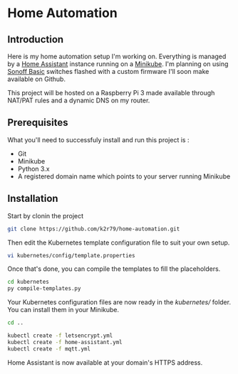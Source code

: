 # Home Automation

## Introduction

Here is my home automation setup I'm working on. Everything is managed by a [Home Assistant](https://www.home-assistant.io/) instance running on a [Minikube](https://github.com/kubernetes/minikube). I'm planning on using [Sonoff Basic](http://sonoff.itead.cc/en/products/sonoff/sonoff-basic) switches flashed with a custom firmware I'll soon make available on Github.

This project will be hosted on a Raspberry Pi 3 made available through NAT/PAT rules and a dynamic DNS on my router.

## Prerequisites

What you'll need to successfuly install and run this project is :

* Git
* Minikube
* Python 3.x
* A registered domain name which points to your server running Minikube

## Installation

Start by clonin the project

```bash
git clone https://github.com/k2r79/home-automation.git
```

Then edit the Kubernetes template configuration file to suit your own setup.

```bash
vi kubernetes/config/template.properties
```

Once that's done, you can compile the templates to fill the placeholders.

```bash
cd kubernetes
py compile-templates.py
```

Your Kubernetes configuration files are now ready in the _kubernetes/_ folder. You can install them in your Minikube.

```bash
cd ..

kubectl create -f letsencrypt.yml
kubectl create -f home-assistant.yml
kubectl create -f mqtt.yml
```

Home Assistant is now available at your domain's HTTPS address.